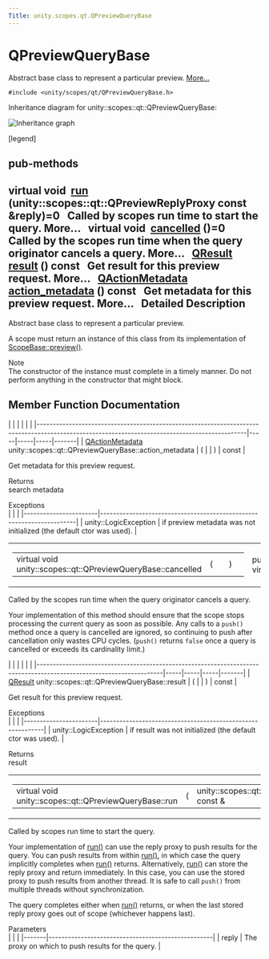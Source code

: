 ```yaml
---
Title: unity.scopes.qt.QPreviewQueryBase
---
```

        
QPreviewQueryBase
=================

Abstract base class to represent a particular preview. [More...](#details)

`#include <unity/scopes/qt/QPreviewQueryBase.h>`

Inheritance diagram for unity::scopes::qt::QPreviewQueryBase:

![Inheritance graph](https://developer.ubuntu.com/static/devportal_uploaded/8eb23c64-a158-49a8-9c71-9f7a72351fc2-api/scopes/cpp/sdk-15.04.3/unity.scopes.qt.QPreviewQueryBase/classunity_1_1scopes_1_1qt_1_1_q_preview_query_base__inherit__graph.png)

<span class="legend">\[legend\]</span>

pub-methods
------------------------------------------------------

virtual void 
<a href="#ad78a0506cb7e2522fc351bfb70ba45dc">run</a> (unity::scopes::qt::QPreviewReplyProxy const &reply)=0
 
Called by scopes run time to start the query. More...
 
virtual void 
<a href="#a9940e957abbea418e3e5975da60afda7">cancelled</a> ()=0
 
Called by the scopes run time when the query originator cancels a query. More...
 
<a href="unity.scopes.qt.QResult.md">QResult</a> 
<a href="#ac2085be111dbd8e624af95d0205efc75">result</a> () const
 
Get result for this preview request. More...
 
<a href="unity.scopes.qt.QActionMetadata.md">QActionMetadata</a> 
<a href="#a6fe3ece7ffc9258e9c9fc17ac3bb8f5e">action_metadata</a> () const
 
Get metadata for this preview request. More...
 
<span id="details"></span>
Detailed Description
--------------------

Abstract base class to represent a particular preview.

A scope must return an instance of this class from its implementation of <a href="unity.scopes.ScopeBase.md#a154b9b4cfc0f40572cfec60dd819396f" title="Invoked when a scope is requested to create a preview for a particular result. ">ScopeBase::preview()</a>.

Note  
The constructor of the instance must complete in a timely manner. Do not perform anything in the constructor that might block.

Member Function Documentation
-----------------------------

<span id="a6fe3ece7ffc9258e9c9fc17ac3bb8f5e" class="anchor"></span>
|                                                                                                                                               |     |     |     |       |
|-----------------------------------------------------------------------------------------------------------------------------------------------|-----|-----|-----|-------|
| <a href="unity.scopes.qt.QActionMetadata.md">QActionMetadata</a> unity::scopes::qt::QPreviewQueryBase::action\_metadata | (   |     | )   | const |

Get metadata for this preview request.

Returns  
search metadata

<!-- -->

Exceptions  
|                       |                                                                      |
|-----------------------|----------------------------------------------------------------------|
| unity::LogicException | if preview metadata was not initialized (the default ctor was used). |

<span id="a9940e957abbea418e3e5975da60afda7" class="anchor"></span>
<table>
<colgroup>
<col width="50%" />
<col width="50%" />
</colgroup>
<tbody>
<tr class="odd">
<td><table>
<tbody>
<tr class="odd">
<td>virtual void unity::scopes::qt::QPreviewQueryBase::cancelled</td>
<td>(</td>
<td></td>
<td>)</td>
<td></td>
</tr>
</tbody>
</table></td>
<td><span class="mlabels"><span class="mlabel">pure virtual</span></span></td>
</tr>
</tbody>
</table>

Called by the scopes run time when the query originator cancels a query.

Your implementation of this method should ensure that the scope stops processing the current query as soon as possible. Any calls to a `push()` method once a query is cancelled are ignored, so continuing to push after cancellation only wastes CPU cycles. (`push()` returns `false` once a query is cancelled or exceeds its cardinality limit.)

<span id="ac2085be111dbd8e624af95d0205efc75" class="anchor"></span>
|                                                                                                                     |     |     |     |       |
|---------------------------------------------------------------------------------------------------------------------|-----|-----|-----|-------|
| <a href="unity.scopes.qt.QResult.md">QResult</a> unity::scopes::qt::QPreviewQueryBase::result | (   |     | )   | const |

Get result for this preview request.

Exceptions  
|                       |                                                            |
|-----------------------|------------------------------------------------------------|
| unity::LogicException | if result was not initialized (the default ctor was used). |

<!-- -->

Returns  
result

<span id="ad78a0506cb7e2522fc351bfb70ba45dc" class="anchor"></span>
<table>
<colgroup>
<col width="50%" />
<col width="50%" />
</colgroup>
<tbody>
<tr class="odd">
<td><table>
<tbody>
<tr class="odd">
<td>virtual void unity::scopes::qt::QPreviewQueryBase::run</td>
<td>(</td>
<td>unity::scopes::qt::QPreviewReplyProxy const &amp; </td>
<td><em>reply</em></td>
<td>)</td>
<td></td>
</tr>
</tbody>
</table></td>
<td><span class="mlabels"><span class="mlabel">pure virtual</span></span></td>
</tr>
</tbody>
</table>

Called by scopes run time to start the query.

Your implementation of <a href="#ad78a0506cb7e2522fc351bfb70ba45dc" title="Called by scopes run time to start the query. ">run()</a> can use the reply proxy to push results for the query. You can push results from within <a href="#ad78a0506cb7e2522fc351bfb70ba45dc" title="Called by scopes run time to start the query. ">run()</a>, in which case the query implicitly completes when <a href="#ad78a0506cb7e2522fc351bfb70ba45dc" title="Called by scopes run time to start the query. ">run()</a> returns. Alternatively, <a href="#ad78a0506cb7e2522fc351bfb70ba45dc" title="Called by scopes run time to start the query. ">run()</a> can store the reply proxy and return immediately. In this case, you can use the stored proxy to push results from another thread. It is safe to call `push()` from multiple threads without synchronization.

The query completes either when <a href="#ad78a0506cb7e2522fc351bfb70ba45dc" title="Called by scopes run time to start the query. ">run()</a> returns, or when the last stored reply proxy goes out of scope (whichever happens last).

Parameters  
|       |                                                   |
|-------|---------------------------------------------------|
| reply | The proxy on which to push results for the query. |

